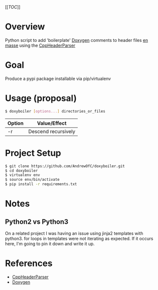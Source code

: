 [[_TOC_]]
# Overview
Python script to add 'boilerplate' [Doxygen](http://www.doxygen.nl/) comments to header files [en masse](https://en.wiktionary.org/wiki/en_masse) using the [CppHeaderParser](https://pypi.org/project/CppHeaderParser/)

# Goal 
Produce a pypi package installable via pip/virtualenv

# Usage (proposal)


```bash
$ doxyboiler [options...] directories_or_files
```
| Option | Value/Effect |
| --------- | --------------- |
| -r        | Descend recursively |

# Project Setup
```bash
$ git clone https://github.com/AndrewOfC/doxyboiler.git
$ cd doxyboiler
$ virtualenv env
$ source env/bin/activate
$ pip install -r requirements.txt
```

# Notes
## Python2 vs Python3
On a related project I was having an issue using jinja2 templates with python3.   for loops in templates were not iterating as expected.   If it occurs here, I'm going to pin it down and write it up.

# References 

* [CppHeaderParser](https://pypi.org/project/CppHeaderParser/)
* [Doxygen](http://www.doxygen.nl/)